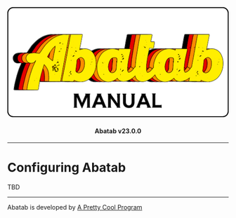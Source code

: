 <div align="center">

  <img src="../../images/man-logo.png" alt="Abatab Manual" width="512">

  <h4>
    Abatab v23.0.0
  </h4>

</div>

***

# Configuring Abatab

TBD

***

Abatab is developed by [A Pretty Cool Program][a-pretty-cool-program-url]

[AbatabUrl]: https://github.com/spectrum-health-systems/Abatab
[AvatarUrl]: https://www.ntst.com/Offerings/myAvatar
[man-getting-started]: ./man-getting-started-home.md
[man-hosting]: ./man-hosting-home.md
[man-importing]: ./man-importing-home.md
[man-configuration]: ./man-configuration-home.md
[man-using]: ./man-using-home.md
[man-additional-information]: ./man-additional-information-home.md
[a-pretty-cool-program-url]: https://github.com/APrettyCoolProgram
